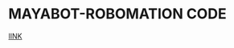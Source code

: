 #  MAYABOT-ROBOMATION CODE

[lINK](https://github.com/Drewmnhs1771/FUTURE-ENGINEERS-PRO25/blob/0bef331b878694b59edd5ffec695dabbb89688cf/others/candetect_green_or_red.ino)
